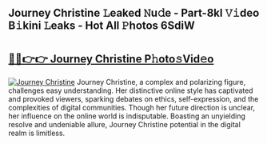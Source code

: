## Journey Christine 𝙻eaked 𝙽u𝚍e - Part-8kl 𝚅𝚒deo B𝚒kini 𝙻eaks - Hot All 𝙿hotos 6SdiW

# <h2><a href="http://ld3wgr.urlbe.top/?page=Journey+Christine">🔗🔗👉👉 Journey Christine P𝚑oto𝚜Vid𝚎o</a></h2>

[![Journey Christine](https://i.imgur.com/eBuTRDB.gif)](http://ld3wgr.urlbe.top/?page=Journey+Christine)
Journey Christine, a complex and polarizing figure, challenges easy understanding. Her distinctive online style has captivated and provoked viewers, sparking debates on ethics, self-expression, and the complexities of digital communities. Though her future direction is unclear, her influence on the online world is indisputable. Boasting an unyielding resolve and undeniable allure, Journey Christine potential in the digital realm is limitless.
